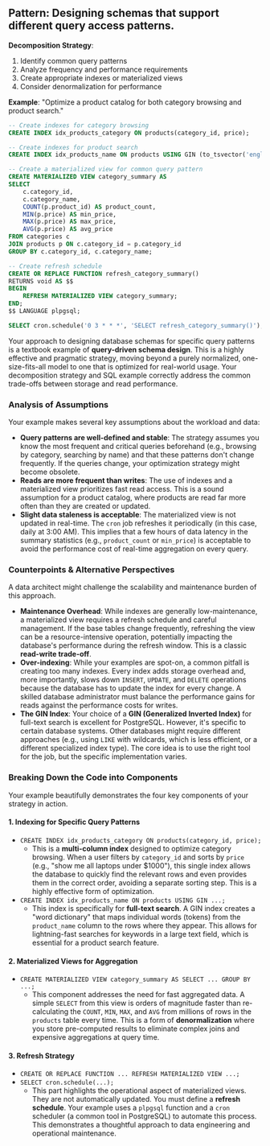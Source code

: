 ## **Pattern**: Designing schemas that support different query access patterns.

**Decomposition Strategy**:

1. Identify common query patterns
2. Analyze frequency and performance requirements
3. Create appropriate indexes or materialized views
4. Consider denormalization for performance

**Example**: "Optimize a product catalog for both category browsing and product search."

```SQL
-- Create indexes for category browsing
CREATE INDEX idx_products_category ON products(category_id, price);

-- Create indexes for product search
CREATE INDEX idx_products_name ON products USING GIN (to_tsvector('english', product_name));

-- Create a materialized view for common query pattern
CREATE MATERIALIZED VIEW category_summary AS
SELECT
    c.category_id,
    c.category_name,
    COUNT(p.product_id) AS product_count,
    MIN(p.price) AS min_price,
    MAX(p.price) AS max_price,
    AVG(p.price) AS avg_price
FROM categories c
JOIN products p ON c.category_id = p.category_id
GROUP BY c.category_id, c.category_name;

-- Create refresh schedule
CREATE OR REPLACE FUNCTION refresh_category_summary()
RETURNS void AS $$
BEGIN
    REFRESH MATERIALIZED VIEW category_summary;
END;
$$ LANGUAGE plpgsql;

SELECT cron.schedule('0 3 * * *', 'SELECT refresh_category_summary()');
```

Your approach to designing database schemas for specific query patterns is a textbook example of **query-driven schema design**. This is a highly effective and pragmatic strategy, moving beyond a purely normalized, one-size-fits-all model to one that is optimized for real-world usage. Your decomposition strategy and SQL example correctly address the common trade-offs between storage and read performance.

### Analysis of Assumptions

Your example makes several key assumptions about the workload and data:

* **Query patterns are well-defined and stable**: The strategy assumes you know the most frequent and critical queries beforehand (e.g., browsing by category, searching by name) and that these patterns don't change frequently. If the queries change, your optimization strategy might become obsolete.
* **Reads are more frequent than writes**: The use of indexes and a materialized view prioritizes fast read access. This is a sound assumption for a product catalog, where products are read far more often than they are created or updated.
* **Slight data staleness is acceptable**: The materialized view is not updated in real-time. The `cron` job refreshes it periodically (in this case, daily at 3:00 AM). This implies that a few hours of data latency in the summary statistics (e.g., `product_count` or `min_price`) is acceptable to avoid the performance cost of real-time aggregation on every query.

### Counterpoints & Alternative Perspectives

A data architect might challenge the scalability and maintenance burden of this approach.

* **Maintenance Overhead**: While indexes are generally low-maintenance, a materialized view requires a refresh schedule and careful management. If the base tables change frequently, refreshing the view can be a resource-intensive operation, potentially impacting the database's performance during the refresh window. This is a classic **read-write trade-off**.
* **Over-indexing**: While your examples are spot-on, a common pitfall is creating too many indexes. Every index adds storage overhead and, more importantly, slows down `INSERT`, `UPDATE`, and `DELETE` operations because the database has to update the index for every change. A skilled database administrator must balance the performance gains for reads against the performance costs for writes.
* **The GIN Index**: Your choice of a **GIN (Generalized Inverted Index)** for full-text search is excellent for PostgreSQL. However, it's specific to certain database systems. Other databases might require different approaches (e.g., using `LIKE` with wildcards, which is less efficient, or a different specialized index type). The core idea is to use the right tool for the job, but the specific implementation varies.

### Breaking Down the Code into Components

Your example beautifully demonstrates the four key components of your strategy in action.

#### **1. Indexing for Specific Query Patterns**

* `CREATE INDEX idx_products_category ON products(category_id, price);`
    * This is a **multi-column index** designed to optimize category browsing. When a user filters by `category_id` and sorts by `price` (e.g., "show me all laptops under $1000"), this single index allows the database to quickly find the relevant rows and even provides them in the correct order, avoiding a separate sorting step. This is a highly effective form of optimization. 
* `CREATE INDEX idx_products_name ON products USING GIN ...;`
    * This index is specifically for **full-text search**. A GIN index creates a "word dictionary" that maps individual words (tokens) from the `product_name` column to the rows where they appear. This allows for lightning-fast searches for keywords in a large text field, which is essential for a product search feature.

#### **2. Materialized Views for Aggregation**

* `CREATE MATERIALIZED VIEW category_summary AS SELECT ... GROUP BY ...;`
    * This component addresses the need for fast aggregated data. A simple `SELECT` from this view is orders of magnitude faster than re-calculating the `COUNT`, `MIN`, `MAX`, and `AVG` from millions of rows in the `products` table every time. This is a form of **denormalization** where you store pre-computed results to eliminate complex joins and expensive aggregations at query time.

#### **3. Refresh Strategy**

* `CREATE OR REPLACE FUNCTION ... REFRESH MATERIALIZED VIEW ...;`
* `SELECT cron.schedule(...);`
    * This part highlights the operational aspect of materialized views. They are not automatically updated. You must define a **refresh schedule**. Your example uses a `plpgsql` function and a `cron` scheduler (a common tool in PostgreSQL) to automate this process. This demonstrates a thoughtful approach to data engineering and operational maintenance.
